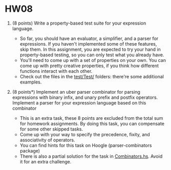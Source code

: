 # HW08

1. (8 points) Write a property-based test suite for your expression language.
   * So far, you should have an evaluator, a simplifier, and a parser for expressions. If you haven't implemented some of these features, skip them. In this assignment, you are expected to try your hand in property-based testing, so you can only test what you already have. 
   * You'll need to come up with a set of properties on your own. You can come up with pretty creative properties, if you think how different functions interact with each other. 
   * Check out the files in the [test/Test/](test/Test) folders: there're some additional examples. 

2. (8 points*) Implement an uber parser combinator for parsing expressions with binary infix, and unary prefix and postfix operators. Implement a parser for your expression language based on this combinator
   * This is an extra task, these 8 points are excluded from the total sum for homework assignments. By doing this task, you can compensate for some other skipped tasks. 
   * Come up with your way to specify the precedence, fixity, and associativity of operators. 
   * You can find hints for this task on Hoogle (parser-combinators package)
   * There is also a partial solution for the task in [Combinators.hs](src/Expr/Combinators.hs). Avoid it for an extra challenge. 

